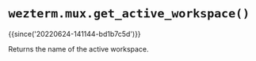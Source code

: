 # `wezterm.mux.get_active_workspace()`

{{since('20220624-141144-bd1b7c5d')}}

Returns the name of the active workspace.

